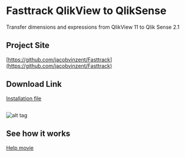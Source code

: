 # Fasttrack QlikView to QlikSense
Transfer dimensions and expressions from QlikView 11 to Qlik Sense 2.1 

## Project Site
[https://github.com/jacobvinzent/Fasttrack](https://github.com/jacobvinzent/Fasttrack)

## Download Link
[Installation file](https://github.com/jacobvinzent/Fasttrack/blob/master/setup.exe)



## 
![alt tag](https://github.com/jacobvinzent/Fasttrack/raw/master/theme.png)

## See how it works
[Help movie](https://github.com/jacobvinzent/Fasttrack/raw/version-2-1-1/ftdemo.mp4)
